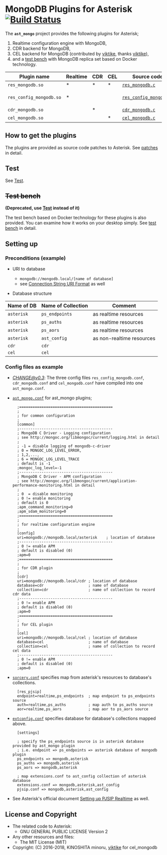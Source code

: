 # MongoDB Plugins for Asterisk [![Build Status](https://travis-ci.org/minoruta/ast_mongo.svg?branch=master)](https://travis-ci.org/minoruta/ast_mongo)

The **`ast_mongo`** project provides the following plugins for Asterisk;

1. Realtime configuration engine with MongoDB,
1. CDR backend for MongoDB,
1. CEL backend for MongoDB (contributed by [viktike][9], thanks [viktike][9]),
1. and a [test bench](test_bench) with MongoDB replica set based on Docker technology.

Plugin name            |Realtime    |CDR|CEL|Source code|Config file(s)
-----------------------|------------|---|---|-----------|--------------
`res_mongodb.so`       | * | * | * | [`res_mongodb.c`](src/res_mongodb.c) |
`res_config_mongodb.so`| * |   |   | [`res_config_mongodb.c`](src/res_config_mongodb.c) | [`res_config_mongodb.conf`](test_bench/configs/res_config_mongodb.conf)<br>[`sorcery.conf`](test_bench/configs/sorcery.conf)<br>[`extconfig.conf`](test_bench/configs/extconfig.conf) | as realtime configuration engine
`cdr_mongodb.so`       |   | * |   | [`cdr_mongodb.c`](src/cdr_mongodb.c)|[`cdr_mongodb.conf`](test_bench/configs/cdr_mongodb.conf)
`cel_mongodb.so`       |   |   | * | [`cel_mongodb.c`](src/cel_mongodb.c)|[`cel_mongodb.conf`](test_bench/configs/cel_mongodb.conf)


## How to get the plugins

The plugins are provided as source code patches to Asterisk.
See [patches](patches) in detail.

## Test
See [Test](test/docker).

## ~~Test bench~~
**(Deprecated, use [Test](test/docker) instead of it)**

The test bench based on Docker technology for these plugins is also provided.
You can examine how it works on your desktop simply.
See [test bench](test_bench) in detail.


## Setting up

### Preconditions (example)

- URI to database
  - `mongodb://mongodb.local/[name of database]`
  - see [Connection String URI Format](https://docs.mongodb.com/manual/reference/connection-string/) as well

- Database structure

Name of DB |Name of Collection |Comment
-----------|-------------------|-------
`asterisk` | `ps_endpoints`    | as realtime resources
`asterisk` | `ps_auths`        | as realtime resources
`asterisk` | `ps_aors`         | as realtime resources
`asterisk` | `ast_config`      | as non-realtime resources
`cdr`      | `cdr`
`cel`      | `cel`

### Config files as example
- *CHANGE@v0.3*: The three config files `res_config_mongodb.conf`, `cdr_mongodb.conf` and `cel_mongodb.conf` have compiled into one `ast_mongo.conf`.
- [`ast_mongo.conf`](test_bench/configs/ast_mongo.conf) for ast_mongo plugins;

        ;==========================================
        ;
        ; for common configuration
        ;
        [common]
        ;------------------------------------------
        ; MongoDB C Driver - Logging configuration
        ; see http://mongoc.org/libmongoc/current/logging.html in detail
        ;
        ; -1 = disable logging of mongodb-c-driver
        ; 0 = MONGOC_LOG_LEVEL_ERROR,
        ; 1,2,...,
        ; 6 = MONGOC_LOG_LEVEL_TRACE
        ; default is -1
        ;mongoc_log_level=-1
        ;------------------------------------------
        ; MongoDB C Driver - APM configuration
        ; see http://mongoc.org/libmongoc/current/application-performance-monitoring.html in detail
        ;
        ; 0  = disable monitoring
        ; 0 != enable monitoring
        ; default is 0
        ;apm_command_monitoring=0
        ;apm_sdam_monitoring=0
        ;==========================================
        ;
        ; for realtime configuration engine
        ;
        [config]
        uri=mongodb://mongodb.local/asterisk    ; location of database
        ;------------------------------------------
        ; 0 != enable APM
        ; default is disabled (0)
        ;apm=0
        ;==========================================
        ;
        ; for CDR plugin
        ;
        [cdr]
        uri=mongodb://mongodb.local/cdr ; location of database
        database=cdr                    ; name of database
        collection=cdr                  ; name of collection to record cdr data
        ;------------------------------------------
        ; 0 != enable APM
        ; default is disabled (0)
        ;apm=0
        ;==========================================
        ;
        ; for CEL plugin
        ;
        [cel]
        uri=mongodb://mongodb.local/cel ; location of database
        database=cel                    ; name of database
        collection=cel                  ; name of collection to record cel data
        ;------------------------------------------
        ; 0 != enable APM
        ; default is disabled (0)
        ;apm=0

- [`sorcery.conf`](test_bench/configs/sorcery.conf) specifies map from asterisk's resources to database's collections.

        [res_pjsip]
        endpoint=realtime,ps_endpoints  ; map endpoint to ps_endpoints source
        auth=realtime,ps_auths          ; map auth to ps_auths source
        aor=realtime,ps_aors            ; map aor to ps_aors source

- [`extconfig.conf`](test_bench/configs/extconfig.conf) specifies database for database's collections mapped above.

        [settings]

        ; specify the ps_endpoints source is in asterisk database provided by ast_mongo plugin
        ; i.e. endpoint => ps_endpoints => asterisk database of mongodb plugin
        ps_endpoints => mongodb,asterisk
        ps_auths => mongodb,asterisk
        ps_aors => mongodb,asterisk

        ; map extensions.conf to ast_config collection of asterisk database
        extensions.conf => mongodb,asterisk,ast_config
        pjsip.conf => mongodb,asterisk,ast_config

- See Asterisk's official document [Setting up PJSIP Realtime][5] as well.

## License and Copyright

- The related code to Asterisk:
    - GNU GENERAL PUBLIC LICENSE Version 2
- Any other resources and files:
    - The MIT License (MIT)
- Copyright: (C) 2016-2018, KINOSHITA minoru, [viktike][9] for cel_mongodb


[1]: http://asterisk.org/        "Asterisk"
[2]: https://mongodb.org/        "MongoDB"
[3]: https://github.com/mongodb/mongo-c-driver  "mongo_c_driver"
[4]: http://www.pjsip.org       "PJSIP"
[5]: https://wiki.asterisk.org/wiki/display/AST/Setting+up+PJSIP+Realtime
[9]: https://github.com/viktike
